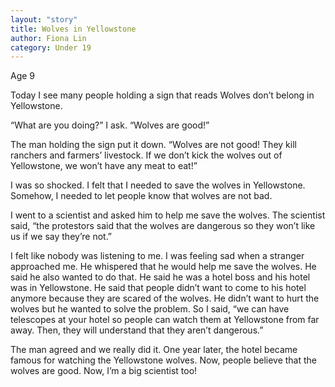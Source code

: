 ```yaml
---
layout: "story"
title: Wolves in Yellowstone
author: Fiona Lin
category: Under 19
---
```

Age 9

Today I see many people holding a sign that reads Wolves don’t belong in Yellowstone.

“What are you doing?” I ask. “Wolves are good!” 

The man holding the sign put it down. “Wolves are not good! They kill ranchers and farmers’ livestock. If we don’t kick the wolves out of Yellowstone, we won’t have any meat to eat!”

I was so shocked. I felt that I needed to save the wolves in Yellowstone. Somehow, I needed to let people know that wolves are not bad. 

I went to a scientist and asked him to help me save the wolves. The scientist said, “the protestors said that the wolves are dangerous so they won’t like us if we say they’re not.” 

I felt like nobody was listening to me. I was feeling sad when a stranger approached me. He whispered that he would help me save the wolves. He said he also wanted to do that. He said he was a hotel boss and his hotel was in Yellowstone. He said that people didn’t want to come to his hotel anymore because they are scared of the wolves. He didn’t want to hurt the wolves but he wanted to solve the problem. So I said, “we can have telescopes at your hotel so people can watch them at Yellowstone from far away. Then, they will understand that they aren’t dangerous.”

The man agreed and we really did it. One year later, the hotel became famous for watching the Yellowstone wolves. Now, people believe that the wolves are good. Now, I’m a big scientist too!